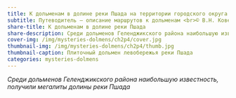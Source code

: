 ```yaml
---
title: К дольменам в долине реки Пшада на территории городского округа Геленджик
subtitle: Путеводитель — описание маршрутов к дольменам <br>© В.Н. Ковешников
share-title: К дольменам в долине реки Пшада
share-description: Среди дольменов Геленджикского района наибольшую известность, получили мегалиты долины реки Пшада.
cover-img: /img/mysteries-dolmens/ch2p4/cover.jpg
thumbnail-img: /img/mysteries-dolmens/ch2p4/thumb.jpg
thumbnail-caption: Плиточный дольмен левобережья реки Пшада
categories: mysteries-dolmens
---
```

_Среди дольменов Геленджикского района наибольшую известность, получили мегалиты долины реки Пшада_
